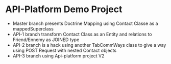 API-Platform Demo Project
===

- Master branch presents Doctrine Mapping using Contact Classe as a mappedSuperclass
- API-1 branch transform Contact Class as an Entity and relations to Friend/Ennemy as JOINED type
- API-2 branch is a hack using another TabCommWays class to give a way using POST Request with nested Contact objects
- API-3 branch using Api-platform project V2
